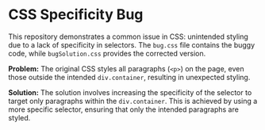 # CSS Specificity Bug

This repository demonstrates a common issue in CSS: unintended styling due to a lack of specificity in selectors. The `bug.css` file contains the buggy code, while `bugSolution.css` provides the corrected version.

**Problem:**
The original CSS styles all paragraphs (`<p>`) on the page, even those outside the intended `div.container`, resulting in unexpected styling.

**Solution:**
The solution involves increasing the specificity of the selector to target only paragraphs within the `div.container`. This is achieved by using a more specific selector, ensuring that only the intended paragraphs are styled.
